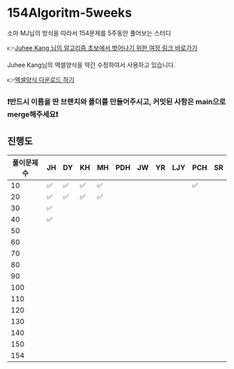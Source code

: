 # 154Algoritm-5weeks

소마 MJ님의 방식을 따라서 154문제를 5주동안 풀어보는 스터디

👉[Juhee Kang 님의 알고리즘 초보에서 벗어나기 위한 여정 링크 바로가기](https://claudiajkang.medium.com/%EC%95%8C%EA%B3%A0%EB%A6%AC%EC%A6%98-%EC%B4%88%EB%B3%B4%EC%97%90%EC%84%9C-%EB%B2%97%EC%96%B4%EB%82%98%EA%B8%B0-%EC%9C%84%ED%95%9C-%EC%97%AC%EC%A0%95-1ffb6bdfec6b)

Juhee Kang님의 엑셀양식을 약간 수정하여서 사용하고 있습니다.

👉[엑셀양식 다운로드 하기](https://docs.google.com/spreadsheets/d/1QXTwCkL-f9BbYO15qe2NCnqzQ03vuOh2ZA_nmWpZCCo/edit?usp=sharing)

### ❗️반드시 이름을 딴 브랜치와 폴더를 만들어주시고, 커밋된 사항은 main으로 merge해주세요❗️

## 진행도

| 풀이문제 수 | JH  | DY  | KH  | MH  | PDH | JW  | YR | LJY| PCH| SR |
| ----------- | --- | --- | --- | --- | --- | --- | --- | --- | --- | --- |
| 10          | ✅  | ✅ |  ✅  |  ✅  |     |     |     |     |  ✅  |     |
| 20          | ✅  | ✅ |  ✅  |  ✅ |     |     |     |     |     |     |
| 30          | ✅  |     |     |     |     |     |     |     |     |     |
| 40          | ✅  |     |     |     |     |     |     |     |     |     |
| 50          |     |     |     |     |     |     |     |     |     |     |
| 60          |     |     |     |     |     |     |     |     |     |     |
| 70          |     |     |     |     |     |     |     |     |     |     |
| 80          |     |     |     |     |     |     |     |     |     |     |
| 90          |     |     |     |     |     |     |     |     |     |     |
| 100         |     |     |     |     |     |     |     |     |     |     |
| 110         |     |     |     |     |     |     |     |     |     |     |
| 120         |     |     |     |     |     |     |     |     |     |     |
| 130         |     |     |     |     |     |     |     |     |     |     |
| 140         |     |     |     |     |     |     |     |     |     |     |
| 150         |     |     |     |     |     |     |     |     |     |     |
| 154         |     |     |     |     |     |     |     |     |     |     |
